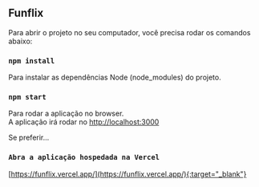 ## Funflix

Para abrir o projeto no seu computador, você precisa rodar os comandos abaixo:

### `npm install`

Para instalar as dependências Node (node_modules) do projeto.

### `npm start`

Para rodar a aplicação no browser.<br />
A aplicação irá rodar no [http://localhost:3000](http://localhost:3000)

Se preferir...

### `Abra a aplicação hospedada na Vercel`

[https://funflix.vercel.app/](https://funflix.vercel.app/){:target="_blank"}
